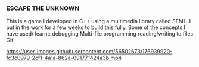 ### ESCAPE THE UNKNOWN

This is a game I developed in C++ using a multimedia library called SFML.
I put in the work for a few weeks to build this fully.
Some of the concepts I have used/ learnt:
debugging
Multi-file programming
reading/writing to files
Git






https://user-images.githubusercontent.com/56502673/176939920-fc3c0979-2cf1-4a1a-862a-091771424a3b.mp4

